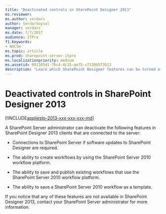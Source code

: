 ```yaml
---
title: "Deactivated controls in SharePoint Designer 2013"
ms.reviewer: 
ms.author: serdars
author: SerdarSoysal
manager: serdars
ms.date: 7/7/2017
audience: ITPro
f1.keywords:
- NOCSH
ms.topic: article
ms.prod: sharepoint-server-itpro
ms.localizationpriority: medium
ms.assetid: 091165d1-76c4-4c15-ae75-cf338b573b13
description: "Learn which SharePoint Designer features can be turned off by a SharePoint admin."
---
```


# Deactivated controls in SharePoint Designer 2013

[!INCLUDE[appliesto-2013-xxx-xxx-xxx-md](../includes/appliesto-2013-xxx-xxx-xxx-md.md)] 
  
A SharePoint Server administrator can deactivate the following features in SharePoint Designer 2013 clients that are connected to the server:
  
- Connections to SharePoint Server if software updates to SharePoint Designer are required.
    
- The ability to create workflows by using the SharePoint Server 2010 workflow platform.
    
- The ability to save and publish existing workflows that use the SharePoint Server 2010 workflow platform.
    
- The ability to save a SharePoint Server 2010 workflow as a template.
    
If you notice that any of these features are not available in SharePoint Designer 2013, contact your SharePoint Server administrator for more information.
  

